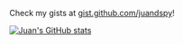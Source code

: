 Check my gists at [gist.github.com/juandspy](https://gist.github.com/juandspy)!

[![Juan's GitHub stats](https://github-readme-stats.vercel.app/api?username=juandspy&count_private=true&show_icons=true)](https://github.com/juandspy)
